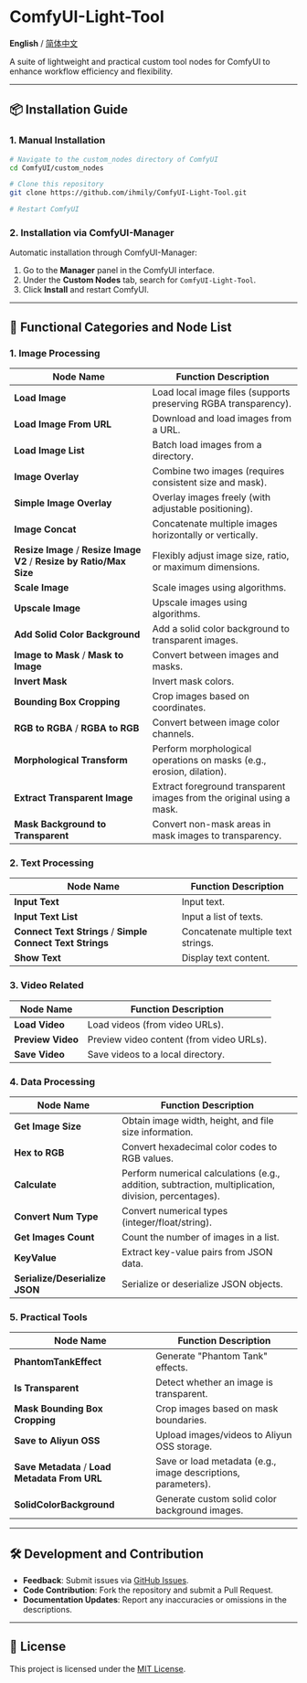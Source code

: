 # ComfyUI-Light-Tool

**English** / [简体中文](./README.md)

A suite of lightweight and practical custom tool nodes for ComfyUI to enhance workflow efficiency and flexibility.

---

## 📦 Installation Guide

### 1. Manual Installation

```bash
# Navigate to the custom_nodes directory of ComfyUI
cd ComfyUI/custom_nodes

# Clone this repository
git clone https://github.com/ihmily/ComfyUI-Light-Tool.git

# Restart ComfyUI
```

### 2. Installation via ComfyUI-Manager

Automatic installation through ComfyUI-Manager:

1. Go to the **Manager** panel in the ComfyUI interface.
2. Under the **Custom Nodes** tab, search for `ComfyUI-Light-Tool`.
3. Click **Install** and restart ComfyUI.

---

## 🎨 Functional Categories and Node List

### 1. Image Processing

| Node Name                                                    | Function Description                                         |
| ------------------------------------------------------------ | ------------------------------------------------------------ |
| **Load Image**                                               | Load local image files (supports preserving RGBA transparency). |
| **Load Image From URL**                                      | Download and load images from a URL.                         |
| **Load Image List**                                          | Batch load images from a directory.                          |
| **Image Overlay**                                            | Combine two images (requires consistent size and mask).      |
| **Simple Image Overlay**                                     | Overlay images freely (with adjustable positioning).         |
| **Image Concat**                                             | Concatenate multiple images horizontally or vertically.      |
| **Resize Image** / **Resize Image V2** / **Resize by Ratio/Max Size** | Flexibly adjust image size, ratio, or maximum dimensions.    |
| **Scale Image**                                              | Scale images using algorithms.                               |
| **Upscale Image**                                            | Upscale images using algorithms.                             |
| **Add Solid Color Background**                               | Add a solid color background to transparent images.          |
| **Image to Mask** / **Mask to Image**                        | Convert between images and masks.                            |
| **Invert Mask**                                              | Invert mask colors.                                          |
| **Bounding Box Cropping**                                    | Crop images based on coordinates.                            |
| **RGB to RGBA** / **RGBA to RGB**                            | Convert between image color channels.                        |
| **Morphological Transform**                                  | Perform morphological operations on masks (e.g., erosion, dilation). |
| **Extract Transparent Image**                                | Extract foreground transparent images from the original using a mask. |
| **Mask Background to Transparent**                           | Convert non-mask areas in mask images to transparency.       |

### 2. Text Processing

| Node Name                                                  | Function Description               |
| ---------------------------------------------------------- | ---------------------------------- |
| **Input Text**                                             | Input text.                        |
| **Input Text List**                                        | Input a list of texts.             |
| **Connect Text Strings** / **Simple Connect Text Strings** | Concatenate multiple text strings. |
| **Show Text**                                              | Display text content.              |

### 3. Video Related

| Node Name         | Function Description                     |
| ----------------- | ---------------------------------------- |
| **Load Video**    | Load videos (from video URLs).           |
| **Preview Video** | Preview video content (from video URLs). |
| **Save Video**    | Save videos to a local directory.        |

### 4. Data Processing

| Node Name                      | Function Description                                         |
| ------------------------------ | ------------------------------------------------------------ |
| **Get Image Size**             | Obtain image width, height, and file size information.       |
| **Hex to RGB**                 | Convert hexadecimal color codes to RGB values.               |
| **Calculate**                  | Perform numerical calculations (e.g., addition, subtraction, multiplication, division, percentages). |
| **Convert Num Type**           | Convert numerical types (integer/float/string).              |
| **Get Images Count**           | Count the number of images in a list.                        |
| **KeyValue**                   | Extract key-value pairs from JSON data.                      |
| **Serialize/Deserialize JSON** | Serialize or deserialize JSON objects.                       |

### 5. Practical Tools

| Node Name                                      | Function Description                                         |
| ---------------------------------------------- | ------------------------------------------------------------ |
| **PhantomTankEffect**                          | Generate "Phantom Tank" effects.                             |
| **Is Transparent**                             | Detect whether an image is transparent.                      |
| **Mask Bounding Box Cropping**                 | Crop images based on mask boundaries.                        |
| **Save to Aliyun OSS**                         | Upload images/videos to Aliyun OSS storage.                  |
| **Save Metadata** / **Load Metadata From URL** | Save or load metadata (e.g., image descriptions, parameters). |
| **SolidColorBackground**                       | Generate custom solid color background images.               |

---

## 🛠️ Development and Contribution

- **Feedback**: Submit issues via [GitHub Issues](https://github.com/ihmily/ComfyUI-Light-Tool/issues).
- **Code Contribution**: Fork the repository and submit a Pull Request.
- **Documentation Updates**: Report any inaccuracies or omissions in the descriptions.

---

## 📖 License

This project is licensed under the [MIT License](LICENSE).